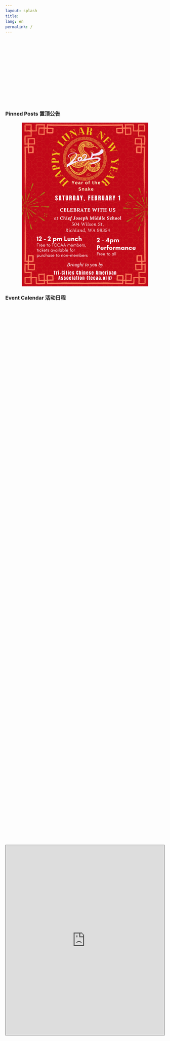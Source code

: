 ```yaml
---
layout: splash
title:
lang: en
permalink: /
---
```

<div class="page__hero" style="background-image: url('/assets/images/header.png'); height: 200px; background-size: cover; background-position: center;">
</div>

### Pinned Posts 置顶公告

<img src="/assets/images/events/2025_SF_en.JPG" alt="Centered Image" style="display: block; margin: 0 auto;" width="400">

### Event Calendar 活动日程
<div style="display: flex; justify-content: center; align-items: center; min-height: 100vh;">
    <iframe src="https://calendar.google.com/calendar/embed?height=600&wkst=1&ctz=America%2FLos_Angeles&src=dGNjYWFuZXRAZ21haWwuY29t&color=%234285F4" style="border:solid 1px #777" width="800" height="600" frameborder="0" scrolling="no"></iframe>
</div>

### Recent Posts 近期动态
{% if paginator %}
  {% assign posts = paginator.posts %}
{% else %}
  {% assign posts = site.posts %}
{% endif %}

{% assign entries_layout = page.entries_layout | default: 'list' %}
<div class="entries-{{ entries_layout }}">
  {% include documents-collection.html entries=posts type=entries_layout %}
</div>

{% include paginator.html %}

